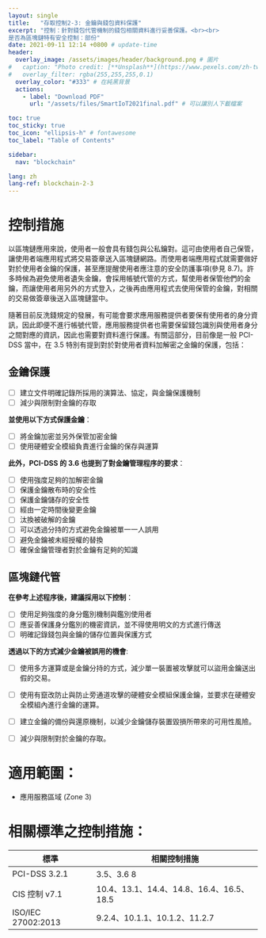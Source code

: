 ```yaml
---
layout: single
title:   "存取控制2-3: 金鑰與錢包資料保護"
excerpt: "控制：針對錢包代管機制的錢包相關資料進行妥善保護。<br><br>
是否為區塊鏈特有安全控制：部份" 
date: 2021-09-11 12:14 +0800 # update-time
header:
  overlay_image: /assets/images/header/background.png # 圖片
#   caption: "Photo credit: [**Unsplash**](https://www.pexels.com/zh-tw/search/earth/)" # 可以表示圖片來源
#   overlay_filter: rgba(255,255,255,0.1)
  overlay_color: "#333" # 在純黑背景
  actions:
    - label: "Download PDF"
      url: "/assets/files/SmartIoT2021final.pdf" # 可以讓別人下載檔案

toc: true
toc_sticky: true
toc_icon: "ellipsis-h" # fontawesome
toc_label: "Table of Contents"

sidebar:
  nav: "blockchain"

lang: zh
lang-ref: blockchain-2-3
---
```

# 控制措施
以區塊鏈應用來說，使用者一般會具有錢包與公私鑰對。這可由使用者自己保管，讓使用者端應用程式將交易簽章送入區塊鏈網路。而使用者端應用程式就需要做好對於使用者金鑰的保護，甚至應提醒使用者應注意的安全防護事項(參見 8.7)。許多時候為避免使用者遺失金鑰，會採用帳號代管的方式，幫使用者保管他們的金鑰，而讓使用者用另外的方式登入，之後再由應用程式去使用保管的金鑰，對相關的交易做簽章後送入區塊鏈當中。

隨著目前反洗錢規定的發展，有可能會要求應用服務提供者要保有使用者的身分資訊，因此即便不進行帳號代管，應用服務提供者也需要保留錢包識別與使用者身分之間對應的資訊，因此也需要對資料進行保護。有關這部分，目前像是一般 PCI-DSS 當中，在 3.5 特別有提到對於對使用者資料加解密之金鑰的保護，包括：

## 金鑰保護
- [ ] 建立文件明確記錄所採用的演算法、協定，與金鑰保護機制
- [ ] 減少與限制對金鑰的存取

**並使用以下方式保護金鑰**：
- [ ] 將金鑰加密並另外保管加密金鑰
- [ ] 使用硬體安全模組負責進行金鑰的保存與運算

**此外，PCI-DSS 的 3.6 也提到了對金鑰管理程序的要求**：
- [ ] 使用強度足夠的加解密金鑰
- [ ] 保護金鑰散布時的安全性
- [ ] 保護金鑰儲存的安全性
- [ ] 經由一定時間後變更金鑰
- [ ] 汰換被破解的金鑰
- [ ] 可以透過分持的方式避免金鑰被單一一人誤用
- [ ] 避免金鑰被未經授權的替換
- [ ] 確保金鑰管理者對於金鑰有足夠的知識

## 區塊鏈代管

**在參考上述程序後，建議採用以下控制**：
- [ ] 使用足夠強度的身分鑑別機制與鑑別使用者
- [ ] 應妥善保護身分鑑別的機密資訊，並不得使用明文的方式進行傳送
- [ ] 明確記錄錢包與金鑰的儲存位置與保護方式

**透過以下的方式減少金鑰被誤用的機會**: 
- [ ] 使用多方運算或是金鑰分持的方式，減少單一裝置被攻擊就可以盜用金鑰送出假的交易。
- [ ] 使用有竄改防止與防止旁通道攻擊的硬體安全模組保護金鑰，並要求在硬體安全模組內進行金鑰的運算。
- [ ] 建立金鑰的備份與還原機制，以減少金鑰儲存裝置毀損所帶來的可用性風險。
- [ ] 減少與限制對於金鑰的存取。


# 適用範圍：
- 應用服務區域 (Zone 3)

# 相關標準之控制措施：

| 標準               | 相關控制措施                             |
| ------------------ | ---------------------------------------- |
| PCI-DSS  3.2.1     | 3.5、3.6 8                               |
| CIS 控制 v7.1      | 10.4、13.1、14.4、14.8、16.4、16.5、18.5 |
| ISO/IEC 27002:2013 | 9.2.4、10.1.1、10.1.2、11.2.7            |
